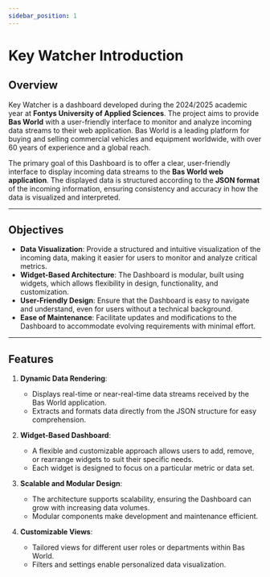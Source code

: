 ```yaml
---
sidebar_position: 1
---
```


# Key Watcher Introduction


## Overview

Key Watcher is a dashboard developed during the 2024/2025 academic year at **Fontys University of Applied Sciences**. The project aims to provide **Bas World** with a user-friendly interface to monitor and analyze incoming data streams to their web application. Bas World is a leading platform for buying and selling commercial vehicles and equipment worldwide, with over 60 years of experience and a global reach.

The primary goal of this Dashboard is to offer a clear, user-friendly interface to display incoming data streams to the **Bas World web application**. The displayed data is structured according to the **JSON format** of the incoming information, ensuring consistency and accuracy in how the data is visualized and interpreted.

---

## Objectives

- **Data Visualization**: Provide a structured and intuitive visualization of the incoming data, making it easier for users to monitor and analyze critical metrics.
- **Widget-Based Architecture**: The Dashboard is modular, built using widgets, which allows flexibility in design, functionality, and customization.
- **User-Friendly Design**: Ensure that the Dashboard is easy to navigate and understand, even for users without a technical background.
- **Ease of Maintenance**: Facilitate updates and modifications to the Dashboard to accommodate evolving requirements with minimal effort.

---

## Features

1. **Dynamic Data Rendering**:
   - Displays real-time or near-real-time data streams received by the Bas World application.
   - Extracts and formats data directly from the JSON structure for easy comprehension.

2. **Widget-Based Dashboard**:
   - A flexible and customizable approach allows users to add, remove, or rearrange widgets to suit their specific needs.
   - Each widget is designed to focus on a particular metric or data set.

3. **Scalable and Modular Design**:
   - The architecture supports scalability, ensuring the Dashboard can grow with increasing data volumes.
   - Modular components make development and maintenance efficient.

4. **Customizable Views**:
   - Tailored views for different user roles or departments within Bas World.
   - Filters and settings enable personalized data visualization.